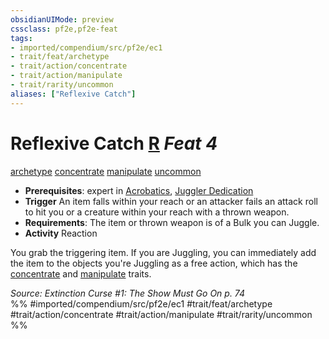 ```yaml
---
obsidianUIMode: preview
cssclass: pf2e,pf2e-feat
tags:
- imported/compendium/src/pf2e/ec1
- trait/feat/archetype
- trait/action/concentrate
- trait/action/manipulate
- trait/rarity/uncommon
aliases: ["Reflexive Catch"]
---
```

# Reflexive Catch  [R](chapter-9-playing-the-game.md#Actions "Reaction") *Feat 4*  
[archetype](archetype.md)  [concentrate](concentrate.md)  [manipulate](manipulate.md)  [uncommon](uncommon.md)  

- **Prerequisites**: expert in [Acrobatics](../skills.md#Acrobatics), [Juggler Dedication](juggler-dedication-ec1.md)
- **Trigger** An item falls within your reach or an attacker fails an attack roll to hit you or a creature within your reach with a thrown weapon.
- **Requirements**: The item or thrown weapon is of a Bulk you can Juggle.
- **Activity** Reaction

You grab the triggering item. If you are Juggling, you can immediately add the item to the objects you're Juggling as a free action, which has the [concentrate](concentrate.md) and [manipulate](manipulate.md) traits.

*Source: Extinction Curse #1: The Show Must Go On p. 74*  
%% #imported/compendium/src/pf2e/ec1 #trait/feat/archetype #trait/action/concentrate #trait/action/manipulate #trait/rarity/uncommon %%